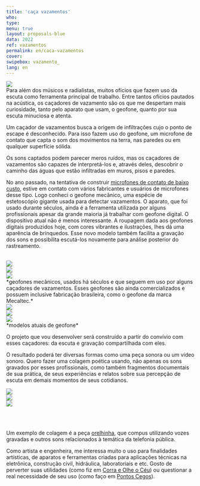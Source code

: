 ```yaml
---
title: 'caça vazamentos'
who: 
type: 
menu: true
layout: proposals-blue
data: 2022 
ref: vazamentos
permalink: en/caca-vazamentos
cover: 
swipebox: vazamento_
lang: en
---
```



<img src="../assets/posts/geophone2.png" class="img-border" style="border:0px; max-height:50vh !important">

<br>
Para além dos músicos e radialistas, muitos ofícios que fazem uso da escuta como ferramenta principal de trabalho. Entre tantos ofícios pautados na acústica, os caçadores de vazamento são os que me despertam mais curiosidade, tanto pelo aparato que usam, o geofone, quanto por sua escuta minuciosa e atenta.

Um caçador de vazamentos busca a origem de infiltrações cujo o ponto de escape é desconhecido. Para isso fazem uso do geofone, um microfone de contato que capta o som dos movimentos na terra, nas paredes ou em qualquer superfície sólida.

Os sons captados podem parecer meros ruídos, mas os caçadores de vazamentos são capazes de interpretá-los e, através deles, descobrir o caminho das águas que estão infiltradas em muros, pisos e paredes.

No ano passado, na tentativa de construir [microfones de contato de baixo custo](https://saralana.xyz/hidrofone), estive em contato com vários fabricantes e usuários de microfones desse tipo. Logo conheci o geofone mecânico, uma espécie de estetoscópio gigante usada para detectar vazamentos. O aparato, que foi usado durante séculos, ainda é a ferramenta utilizada por alguns profissionais apesar da grande maioria já trabalhar com geofone digital.
O dispositivo atual não é menos interessante. A roupagem dada aos geofones digitais produzidos hoje, com cores vibrantes e ilustrações, lhes dá uma aparência de brinquedos.
Esse novo modelo também facilita a gravação dos sons e possibilita escutá-los novamente para análise posterior do rastreamento.

<br>
<div class="row">
  <div class="column">
     <img src="../assets/posts/geophone3.jpg" class="img-border">
   </div>
    <div class="column">
        <img src="../assets/posts/geophone4.jpg" class="img-border">
    </div>
  <div class="column">
     <img src="../assets/posts/geophone5.jpg" class="img-border">
   </div>
</div>
*geofones mecânicos, usados há séculos e que seguem em uso por alguns caçadores de vazamentos. Esses geofones são ainda comercializados e possuem inclusive fabricação brasileira, como o geofone da marca Mecaltec.*

<br>

<div class="row">
  <div class="column">
     <img src="../assets/posts/geophone6.jpg" class="img-border">
   </div>
    <div class="column">
        <img src="../assets/posts/geophone7.jpg" class="img-border">
    </div>
  <div class="column">
     <img src="../assets/posts/geophone8.jpg" class="img-border">
   </div>
</div>
*modelos atuais de geofone*

<br>

O projeto que vou desenvolver será construído a partir do convívio com esses caçadores: da escuta e gravação compartilhada com eles.

O resultado poderá ter diversas formas como uma peça sonora ou um vídeo sonoro.
Quero fazer uma colagem poética usando, não apenas os sons gravados por esses profissionais, como também fragmentos documentais  de sua prática, de seus experiências e relatos sobre sua percepção de escuta em demais momentos de seus cotidianos.

<div class="row">
  <div class="column">
     <img src="../assets/posts/geophone10.jpg" class="img-border">
   </div>
    <div class="column">
        <img src="../assets/posts/geophone9.jpg" class="img-border">
    </div>
  <div class="column">
     <img src="../assets/posts/geophone11.jpg" class="img-border">
   </div>
</div>

<br><br>


Um exemplo de colagem é a peça [orelhinha](https://saralana.xyz/orelhinha), que compus utilizando vozes gravadas e outros sons relacionados à temática da telefonia pública.

Como artista e engenheira, me interessa muito o uso para finalidades artísticas, de aparatos e ferramentas criadas para aplicações técnicas na eletrônica, construção civil, hidráulica, laboratoriais e etc. Gosto de perverter suas utilidades (como fiz em [Corra e Olhe o Céu](https://saralana.xyz/corra-e-olhe-o-ceu)) ou questionar a real necessidade de seu uso (como faço em [Pontos Cegos](https://saralana.xyz/pontos-cegos)).


<br>